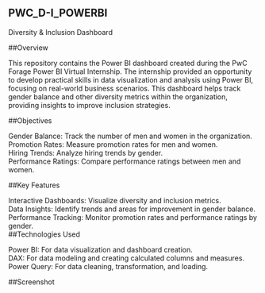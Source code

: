 ## PWC_D-I_POWERBI
Diversity & Inclusion Dashboard

##Overview

This repository contains the Power BI dashboard created during the PwC Forage Power BI Virtual Internship. The internship provided an opportunity to develop practical skills in data visualization and analysis using Power BI, focusing on real-world business scenarios. This dashboard helps track gender balance and other diversity metrics within the organization, providing insights to improve inclusion strategies.

##Objectives

Gender Balance: Track the number of men and women in the organization.                                                                                                                                                 
Promotion Rates: Measure promotion rates for men and women.                                                                                                                                                            
Hiring Trends: Analyze hiring trends by gender.                                                                                                                                                                        
Performance Ratings: Compare performance ratings between men and women.                                                                                                                                                

##Key Features

Interactive Dashboards: Visualize diversity and inclusion metrics.                                                                                                                                                     
Data Insights: Identify trends and areas for improvement in gender balance.                                                                                                                                            
Performance Tracking: Monitor promotion rates and performance ratings by gender.                                                                                                                                        
##Technologies Used

Power BI: For data visualization and dashboard creation.                                                                                                                                                               
DAX: For data modeling and creating calculated columns and measures.                                                                                                                                                   
Power Query: For data cleaning, transformation, and loading.                                                                                                                                                           

##Screenshot
